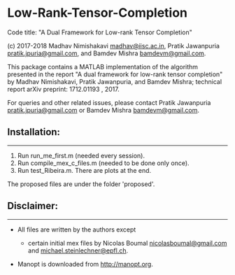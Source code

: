 # Low-Rank-Tensor-Completion
Code title: "A Dual Framework for Low-rank Tensor Completion"

(c) 2017-2018 Madhav Nimishakavi <madhav@iisc.ac.in>, Pratik Jawanpuria <pratik.jpuria@gmail.com>, and Bamdev Mishra <bamdevm@gmail.com>.

This package contains a MATLAB implementation of the algorithm presented in the report 
"A dual framework for low-rank tensor completion" by Madhav Nimishakavi, Pratik Jawanpuria, and Bamdev Mishra; technical report arXiv preprint: 1712.01193 , 2017.

For queries and other related issues, please contact Pratik Jawanpuria <pratik.jpuria@gmail.com> or Bamdev Mishra <bamdevm@gmail.com>. 


## Installation:
-------------

1) Run run_me_first.m (needed every session).
2) Run compile_mex_c_files.m (needed to be done only once).
3) Run test_Ribeira.m. There are plots at the end. 

The proposed files are under the folder 'proposed'.



## Disclaimer:
-----------

- All files are written by the authors except
    - certain initial mex files by Nicolas Boumal <nicolasboumal@gmail.com> and <michael.steinlechner@epfl.ch>.

- Manopt is downloaded from http://manopt.org.


    

